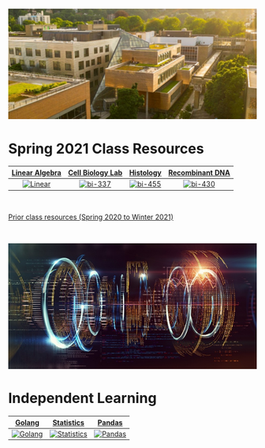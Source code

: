 ![Portland State University](assets/images/psu.jpg)

<h1>Spring 2021 Class Resources</h1>

|   [Linear Algebra](/mth-261 "Jump to linear algebra class page")    | [Cell Biology Lab](/bi-337 "Jump to cell biology Lab class page") |        [Histology](/bi-455 "Jump to histology class page")        | [Recombinant DNA](/bi-430 "Jump to theory of recombinatn DNA techniqus class page") |
| :-----------------------------------------------------------------: | :---------------------------------------------------------------: | :---------------------------------------------------------------: | :---------------------------------------------------------------------------------: |
| [![Linear](assets/images/mth-261.ico)](https://discord.gg/qkq7QuxkEJ "Join Class Discord") | [![bi-337](assets/images/bi-337.ico)](/bi-337 "Go to class page") | [![bi-455](assets/images/bi-455.ico)](https://discord.gg/Df2cxnUz3e "Join Class Discord") |          [![bi-430](assets/images/bi-430.ico)](https://discord.gg/xq2xU35rft "Join Class Discord")          |

<br>

[Prior class resources (Spring 2020 to Winter 2021)](prior.tar.gz)

<br>

![Independent Learning](assets/images/code.jpg)

 <h1>Independent Learning</h1>

|     [Golang](/go "Jump to golang training resources")     |        [Statistics](/stat "Jump to statistics resources")         |           [Pandas](/pandas "Jump to pandas resources")            |
| :-------------------------------------------------------: | :---------------------------------------------------------------: | :---------------------------------------------------------------: |
| [![Golang](assets/images/go.ico)](/go "Go to class page") | [![Statistics](assets/images/stat.ico)](/stat "Go to class page") | [![Pandas](assets/images/pandas.ico)](/pandas "Go to class page") |
